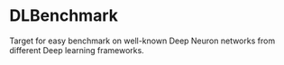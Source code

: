 # DLBenchmark
Target for easy benchmark on well-known Deep Neuron networks from different Deep learning frameworks.
